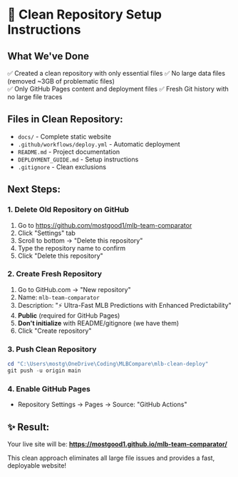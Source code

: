 # 🧹 Clean Repository Setup Instructions

## What We've Done
✅ Created a clean repository with only essential files
✅ No large data files (removed ~3GB of problematic files)  
✅ Only GitHub Pages content and deployment files
✅ Fresh Git history with no large file traces

## Files in Clean Repository:
- `docs/` - Complete static website
- `.github/workflows/deploy.yml` - Automatic deployment
- `README.md` - Project documentation
- `DEPLOYMENT_GUIDE.md` - Setup instructions
- `.gitignore` - Clean exclusions

## Next Steps:

### 1. Delete Old Repository on GitHub
1. Go to https://github.com/mostgood1/mlb-team-comparator
2. Click "Settings" tab
3. Scroll to bottom → "Delete this repository"
4. Type the repository name to confirm
5. Click "Delete this repository"

### 2. Create Fresh Repository
1. Go to GitHub.com → "New repository"
2. Name: `mlb-team-comparator`
3. Description: "⚡ Ultra-Fast MLB Predictions with Enhanced Predictability"
4. **Public** (required for GitHub Pages)
5. **Don't initialize** with README/gitignore (we have them)
6. Click "Create repository"

### 3. Push Clean Repository
```powershell
cd "C:\Users\mostg\OneDrive\Coding\MLBCompare\mlb-clean-deploy"
git push -u origin main
```

### 4. Enable GitHub Pages
- Repository Settings → Pages → Source: "GitHub Actions"

## ✨ Result:
Your live site will be: **https://mostgood1.github.io/mlb-team-comparator/**

This clean approach eliminates all large file issues and provides a fast, deployable website!
